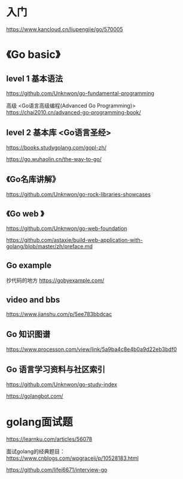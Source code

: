 # 入门

https://www.kancloud.cn/liupengjie/go/570005

# 《Go basic》

## level 1 基本语法

https://github.com/Unknwon/go-fundamental-programming

高级 <Go语言高级编程(Advanced Go Programming)>
https://chai2010.cn/advanced-go-programming-book/


## level 2 基本库  <Go语言圣经>

https://books.studygolang.com/gopl-zh/

https://go.wuhaolin.cn/the-way-to-go/


## 《Go名库讲解》

https://github.com/Unknwon/go-rock-libraries-showcases

## 《Go web 》

https://github.com/Unknwon/go-web-foundation

https://github.com/astaxie/build-web-application-with-golang/blob/master/zh/preface.md

## Go example 

抄代码的地方
https://gobyexample.com/


## video and bbs 

https://www.jianshu.com/p/5ee783bbdcac

## Go 知识图谱

https://www.processon.com/view/link/5a9ba4c8e4b0a9d22eb3bdf0

## Go 语言学习资料与社区索引

https://github.com/Unknwon/go-study-index

https://golangbot.com/

 
# golang面试题

https://learnku.com/articles/56078

面试golang的经典题目： https://www.cnblogs.com/wpgraceii/p/10528183.html

https://github.com/lifei6671/interview-go


